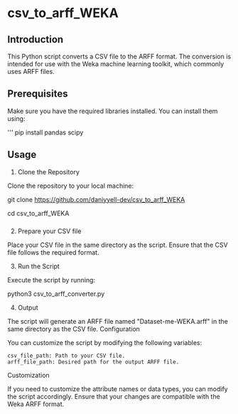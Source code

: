 # csv_to_arff_WEKA

## Introduction

This Python script converts a CSV file to the ARFF format. The conversion is intended for use with the Weka machine learning toolkit, which commonly uses ARFF files.

## Prerequisites

Make sure you have the required libraries installed. You can install them using:

'''
pip install pandas scipy

## Usage
1. Clone the Repository

Clone the repository to your local machine:


git clone  https://github.com/daniyyell-dev/csv_to_arff_WEKA

cd csv_to_arff_WEKA

###
2. Prepare your CSV file

Place your CSV file in the same directory as the script. Ensure that the CSV file follows the required format.

3. Run the Script

Execute the script by running:

python3 csv_to_arff_converter.py

4. Output

The script will generate an ARFF file named "Dataset-me-WEKA.arff" in the same directory as the CSV file.
Configuration

You can customize the script by modifying the following variables:

    csv_file_path: Path to your CSV file.
    arff_file_path: Desired path for the output ARFF file.

Customization

If you need to customize the attribute names or data types, you can modify the script accordingly. Ensure that your changes are compatible with the Weka ARFF format.
